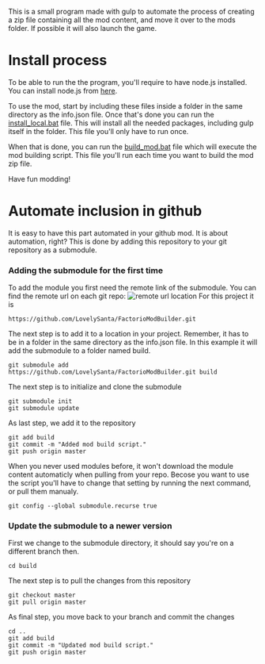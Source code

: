 This is a small program made with gulp to automate the process of creating a zip file containing all the mod content, and move it over to the mods folder. If possible it will also launch the game.

# Install process
To be able to run the the program, you'll require to have node.js installed. You can install node.js from [here](https://nodejs.org/en/download/).

To use the mod, start by including these files inside a folder in the same directory as the info.json file.
Once that's done you can run the [install_local.bat](https://github.com/LovelySanta/FactorioModBuilder/blob/master/install_local.bat) file. This will install all the needed packages, including gulp itself in the folder. This file you'll only have to run once.

When that is done, you can run the [build_mod.bat](https://github.com/LovelySanta/FactorioModBuilder/blob/master/build_mod.bat) file which will execute the mod building script.
This file you'll run each time you want to build the mod zip file.

Have fun modding!

# Automate inclusion in github
It is easy to have this part automated in your github mod. It is about automation, right?
This is done by adding this repository to your git repository as a submodule.

### Adding the submodule for the first time
To add the module you first need the remote link of the submodule. You can find the remote url on each git repo:
![remote url location](https://help.github.com/assets/images/help/repository/remotes-url.png)
For this project it is
```
https://github.com/LovelySanta/FactorioModBuilder.git
```

The next step is to add it to a location in your project. Remember, it has to be in a folder in the same directory as the info.json file.
In this example it will add the submodule to a folder named build.
```
git submodule add https://github.com/LovelySanta/FactorioModBuilder.git build
```

The next step is to initialize and clone the submodule
```
git submodule init
git submodule update
```

As last step, we add it to the repository
```
git add build
git commit -m "Added mod build script."
git push origin master
```

When you never used modules before, it won't download the module content automaticly when pulling from your repo. Becose you want to use the script you'll have to change that setting by running the next command, or pull them manualy.
```
git config --global submodule.recurse true
```

### Update the submodule to a newer version
First we change to the submodule directory, it should say you're on a different branch then.
```
cd build
```

The next step is to pull the changes from this repository
```
git checkout master
git pull origin master
```

As final step, you move back to your branch and commit the changes
```
cd ..
git add build
git commit -m "Updated mod build script."
git push origin master
```

